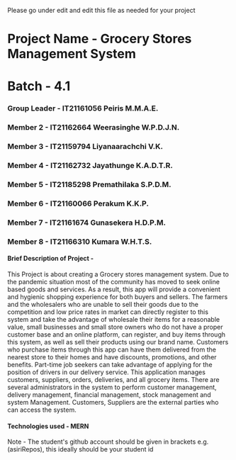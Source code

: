 Please go under edit and edit this file as needed for your project

# Project Name - Grocery Stores Management System
# Batch - 4.1
### Group Leader - IT21161056 Peiris M.M.A.E.
### Member 2 - IT21162664 Weerasinghe W.P.D.J.N.
### Member 3 - IT21159794 Liyanaarachchi V.K.
### Member 4 - IT21162732 Jayathunge K.A.D.T.R.
### Member 5 - IT21185298 Premathilaka S.P.D.M.
### Member 6 - IT21160066 Perakum K.K.P.
### Member 7 - IT21161674 Gunasekera H.D.P.M.
### Member 8 - IT21166310 Kumara W.H.T.S.

#### Brief Description of Project -

This Project is about creating a Grocery stores management system. Due to the pandemic situation most of the community has moved to seek online based goods and services. As a result, this app will provide a convenient and hygienic shopping experience for both buyers and sellers. The farmers and the wholesalers who are unable to sell their goods due to the competition and low price rates in market can directly register to this system and take the advantage of wholesale their items for a reasonable value, small businesses and small store owners who do not have a proper customer base and an online platform, can register, and buy items through this system, as well as sell their products using our brand name. Customers who purchase items through this app can have them delivered from the nearest store to their homes and have discounts, promotions, and other benefits. Part-time job seekers can take advantage of applying for the position of drivers in our delivery service. This application manages customers, suppliers, orders, deliveries, and all grocery items. There are several administrators in the system to perform customer management, delivery management, financial management, stock management and system Management. Customers, Suppliers are the external parties who can access the system.

#### Technologies used - MERN 

Note - The student's github account should be given in brackets e.g. (asiriRepos), this ideally should be your student id 

